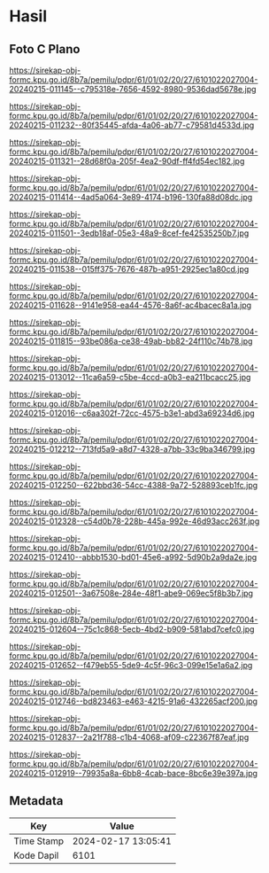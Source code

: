 # Hasil

## Foto C Plano

https://sirekap-obj-formc.kpu.go.id/8b7a/pemilu/pdpr/61/01/02/20/27/6101022027004-20240215-011145--c795318e-7656-4592-8980-9536dad5678e.jpg

https://sirekap-obj-formc.kpu.go.id/8b7a/pemilu/pdpr/61/01/02/20/27/6101022027004-20240215-011232--80f35445-afda-4a06-ab77-c79581d4533d.jpg

https://sirekap-obj-formc.kpu.go.id/8b7a/pemilu/pdpr/61/01/02/20/27/6101022027004-20240215-011321--28d68f0a-205f-4ea2-90df-ff4fd54ec182.jpg

https://sirekap-obj-formc.kpu.go.id/8b7a/pemilu/pdpr/61/01/02/20/27/6101022027004-20240215-011414--4ad5a064-3e89-4174-b196-130fa88d08dc.jpg

https://sirekap-obj-formc.kpu.go.id/8b7a/pemilu/pdpr/61/01/02/20/27/6101022027004-20240215-011501--3edb18af-05e3-48a9-8cef-fe42535250b7.jpg

https://sirekap-obj-formc.kpu.go.id/8b7a/pemilu/pdpr/61/01/02/20/27/6101022027004-20240215-011538--015ff375-7676-487b-a951-2925ec1a80cd.jpg

https://sirekap-obj-formc.kpu.go.id/8b7a/pemilu/pdpr/61/01/02/20/27/6101022027004-20240215-011628--9141e958-ea44-4576-8a6f-ac4bacec8a1a.jpg

https://sirekap-obj-formc.kpu.go.id/8b7a/pemilu/pdpr/61/01/02/20/27/6101022027004-20240215-011815--93be086a-ce38-49ab-bb82-24f110c74b78.jpg

https://sirekap-obj-formc.kpu.go.id/8b7a/pemilu/pdpr/61/01/02/20/27/6101022027004-20240215-013012--11ca6a59-c5be-4ccd-a0b3-ea211bcacc25.jpg

https://sirekap-obj-formc.kpu.go.id/8b7a/pemilu/pdpr/61/01/02/20/27/6101022027004-20240215-012016--c6aa302f-72cc-4575-b3e1-abd3a69234d6.jpg

https://sirekap-obj-formc.kpu.go.id/8b7a/pemilu/pdpr/61/01/02/20/27/6101022027004-20240215-012212--713fd5a9-a8d7-4328-a7bb-33c9ba346799.jpg

https://sirekap-obj-formc.kpu.go.id/8b7a/pemilu/pdpr/61/01/02/20/27/6101022027004-20240215-012250--622bbd36-54cc-4388-9a72-528893ceb1fc.jpg

https://sirekap-obj-formc.kpu.go.id/8b7a/pemilu/pdpr/61/01/02/20/27/6101022027004-20240215-012328--c54d0b78-228b-445a-992e-46d93acc263f.jpg

https://sirekap-obj-formc.kpu.go.id/8b7a/pemilu/pdpr/61/01/02/20/27/6101022027004-20240215-012410--abbb1530-bd01-45e6-a992-5d90b2a9da2e.jpg

https://sirekap-obj-formc.kpu.go.id/8b7a/pemilu/pdpr/61/01/02/20/27/6101022027004-20240215-012501--3a67508e-284e-48f1-abe9-069ec5f8b3b7.jpg

https://sirekap-obj-formc.kpu.go.id/8b7a/pemilu/pdpr/61/01/02/20/27/6101022027004-20240215-012604--75c1c868-5ecb-4bd2-b909-581abd7cefc0.jpg

https://sirekap-obj-formc.kpu.go.id/8b7a/pemilu/pdpr/61/01/02/20/27/6101022027004-20240215-012652--f479eb55-5de9-4c5f-96c3-099e15e1a6a2.jpg

https://sirekap-obj-formc.kpu.go.id/8b7a/pemilu/pdpr/61/01/02/20/27/6101022027004-20240215-012746--bd823463-e463-4215-91a6-432265acf200.jpg

https://sirekap-obj-formc.kpu.go.id/8b7a/pemilu/pdpr/61/01/02/20/27/6101022027004-20240215-012837--2a21f788-c1b4-4068-af09-c22367f87eaf.jpg

https://sirekap-obj-formc.kpu.go.id/8b7a/pemilu/pdpr/61/01/02/20/27/6101022027004-20240215-012919--79935a8a-6bb8-4cab-bace-8bc6e39e397a.jpg


## Metadata

| Key        | Value               |
| ---------- | ------------------- |
| Time Stamp | 2024-02-17 13:05:41 |
| Kode Dapil | 6101                |



